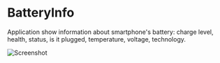 # BatteryInfo

Application show information about smartphone's battery: charge level, health, status, is it plugged, temperature, voltage, technology.

![Screenshot](https://i.imgur.com/aSazU5s.png)
